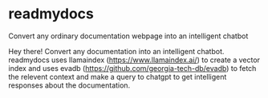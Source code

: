 # readmydocs
Convert any ordinary documentation webpage into an intelligent chatbot

Hey there! Convert any documentation into an intelligent chatbot. 
readmydocs uses llamaindex (https://www.llamaindex.ai/) to create a vector index and uses evadb (https://github.com/georgia-tech-db/evadb) to fetch the relevent context and make a query to chatgpt to get intelligent responses about the documentation.

